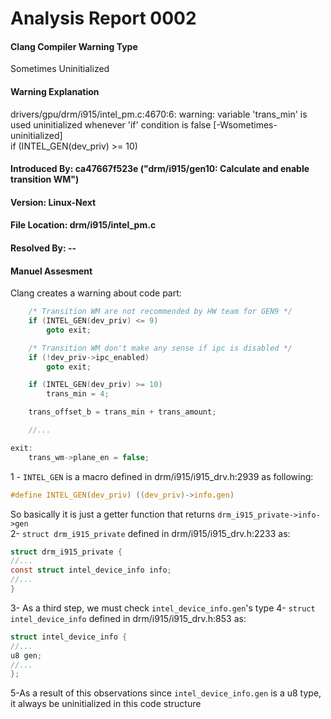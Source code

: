 # Analysis Report 0002 #
#### Clang Compiler Warning Type ####
Sometimes Uninitialized
#### Warning Explanation  ####
drivers/gpu/drm/i915/intel_pm.c:4670:6: warning: variable 'trans_min' is used uninitialized whenever 'if' condition is false [-Wsometimes-uninitialized]  
        if (INTEL_GEN(dev_priv) >= 10)
#### Introduced By: ca47667f523e ("drm/i915/gen10: Calculate and enable transition WM")  ####
#### Version: Linux-Next  ####
#### File Location: drm/i915/intel_pm.c  ####
#### Resolved By: -- ####

#### Manuel Assesment  ####
Clang creates a warning about code part:  
```C
	/* Transition WM are not recommended by HW team for GEN9 */
	if (INTEL_GEN(dev_priv) <= 9)
		goto exit;

	/* Transition WM don't make any sense if ipc is disabled */
	if (!dev_priv->ipc_enabled)
		goto exit;

	if (INTEL_GEN(dev_priv) >= 10)
		trans_min = 4;

	trans_offset_b = trans_min + trans_amount;

	//...

exit:
	trans_wm->plane_en = false;
```

1 - ``` INTEL_GEN ``` is a macro defined in drm/i915/i915_drv.h:2939 as following:
```C 
#define INTEL_GEN(dev_priv)	((dev_priv)->info.gen)
```
So basically it is just a getter function that returns ``` drm_i915_private->info->gen ```  
2- ``` struct drm_i915_private ```  defined in drm/i915/i915_drv.h:2233 as:  
```C
struct drm_i915_private {
//...
const struct intel_device_info info;
//... 
}
```
3- As a third step, we must check ``` intel_device_info.gen ```'s type
4- ``` struct intel_device_info ``` defined in drm/i915/i915_drv.h:853 as:  
```C
struct intel_device_info {
//...
u8 gen;
//...
};
```
5-As a result of this observations since ```intel_device_info.gen``` is a u8 type, it always be uninitialized in this code structure
